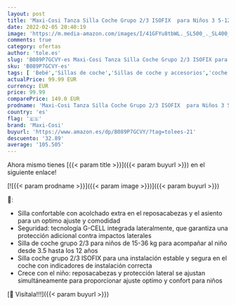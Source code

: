 ```yaml
---
layout: post
title: 'Maxi-Cosi Tanza Silla Coche Grupo 2/3 ISOFIX  para Niños 3 5-12 Años  15-36 kg  Tecnología G-cell y Acolchado Extra  Color Grey  gris '
date: 2022-02-05 20:40:19
image: 'https://m.media-amazon.com/images/I/41GFYu8tbWL._SL500_._SL400_.jpg'
comments: true
category: ofertas
author: 'tole.es'
slug: 'B089P7GCVY-es Maxi-Cosi Tanza Silla Coche Grupo 2/3 ISOFIX para Niños 3...'
sku: 'B089P7GCVY-es'
tags: [ 'Bebé','Sillas de coche','Sillas de coche y accesorios','coche','grupo','isofix','maxi-cosi','silla', ]
actualPrice: 99.99 EUR
currency: EUR
price: 99.99
comparePrice: 149.0 EUR
prodname: 'Maxi-Cosi Tanza Silla Coche Grupo 2/3 ISOFIX  para Niños 3 5-12 Años  15-36 kg  Tecnología G-cell y Acolchado Extra  Color Grey  gris '
country: 'es'
flag: '🇪🇸'
brand: 'Maxi-Cosi'
buyurl: 'https://www.amazon.es/dp/B089P7GCVY/?tag=tolees-21'
descuento: '32.89'
average: '105.505'
---
```


Ahora mismo tienes [{{< param title >}}]({{< param buyurl >}}) en el siguiente enlace!

[![{{< param prodname >}}]({{< param image >}})]({{< param buyurl >}})

🔎:

- Silla confortable con acolchado extra en el reposacabezas y el asiento para un optimo ajuste y comodidad
- Seguridad: tecnología G-CELL integrada lateralmente, que garantiza una protección adicional contra impactos laterales
- Silla de coche grupo 2/3 para niños de 15-36 kg para acompañar al niño desde 3.5 hasta los 12 años
- Silla coche grupo 2/3 ISOFIX para una instalación estable y segura en el coche con indicadores de instalación correcta
- Crece con el niño: reposacabezas y protección lateral se ajustan simultáneamente para proporcionar ajuste optimo y confort para niños

[🛒 Visítala!!!]({{< param buyurl >}})
